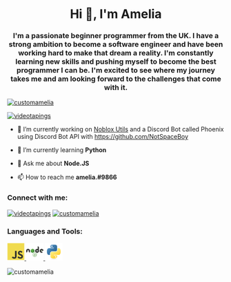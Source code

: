 <h1 align="center">Hi 👋, I'm Amelia</h1>
<h3 align="center">I'm a passionate beginner programmer from the UK. I have a strong ambition to become a software engineer and have been working hard to make that dream a reality. I'm constantly learning new skills and pushing myself to become the best programmer I can be. I'm excited to see where my journey takes me and am looking forward to the challenges that come with it.</h3>

<p align="left"> <a href="https://github.com/ryo-ma/github-profile-trophy"><img src="https://github-profile-trophy.vercel.app/?username=customamelia" alt="customamelia" /></a> </p>

<p align="left"> <a href="https://twitter.com/videotapings" target="blank"><img src="https://img.shields.io/twitter/follow/videotapings?logo=twitter&style=for-the-badge" alt="videotapings" /></a> </p>

- 🔭 I’m currently working on [Noblox Utils](https://github.com/CustomAmelia/nobloxutils) and a Discord Bot called Phoenix using Discord Bot API with https://github.com/NotSpaceBoy

- 🌱 I’m currently learning **Python**

- 💬 Ask me about **Node.JS**

- 📫 How to reach me **amelia.#9866**

<h3 align="left">Connect with me:</h3>
<p align="left">
<a href="https://twitter.com/videotapings" target="blank"><img align="center" src="https://raw.githubusercontent.com/rahuldkjain/github-profile-readme-generator/master/src/images/icons/Social/twitter.svg" alt="videotapings" height="30" width="40" /></a>
<a href="https://www.youtube.com/c/customamelia" target="blank"><img align="center" src="https://raw.githubusercontent.com/rahuldkjain/github-profile-readme-generator/master/src/images/icons/Social/youtube.svg" alt="customamelia" height="30" width="40" /></a>
</p>

<h3 align="left">Languages and Tools:</h3>
<p align="left"> <a href="https://developer.mozilla.org/en-US/docs/Web/JavaScript" target="_blank" rel="noreferrer"> <img src="https://raw.githubusercontent.com/devicons/devicon/master/icons/javascript/javascript-original.svg" alt="javascript" width="40" height="40"/> </a> <a href="https://nodejs.org" target="_blank" rel="noreferrer"> <img src="https://raw.githubusercontent.com/devicons/devicon/master/icons/nodejs/nodejs-original-wordmark.svg" alt="nodejs" width="40" height="40"/> </a> <a href="https://www.python.org" target="_blank" rel="noreferrer"> <img src="https://raw.githubusercontent.com/devicons/devicon/master/icons/python/python-original.svg" alt="python" width="40" height="40"/> </a> </p>

<p><img align="center" src="https://github-readme-stats.vercel.app/api/top-langs?username=customamelia&show_icons=true&locale=en&layout=compact" alt="customamelia" /></p>

